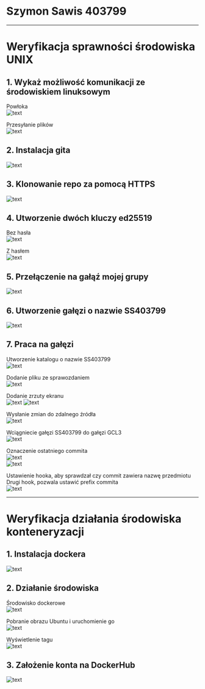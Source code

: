 # Szymon Sawis 403799
---
# Weryfikacja sprawności środowiska UNIX  

## 1. Wykaż możliwość komunikacji ze środowiskiem linuksowym
Powłoka  
  ![text](screenshots/1.png)

Przesyłanie plików  
  ![text](screenshots/1.1.png)

## 2. Instalacja gita
  ![text](screenshots/2.png)

## 3. Klonowanie repo za pomocą HTTPS
  ![text](screenshots/3.png)

## 4. Utworzenie dwóch kluczy ed25519
Bez hasła  
  ![text](screenshots/4.1.png)

Z hasłem  
  ![text](screenshots/4.1.1.png)

## 5. Przełączenie na gałąź mojej grupy
  ![text](screenshots/5.png)

## 6. Utworzenie gałęzi o nazwie SS403799
  ![text](screenshots/6.png)

## 7. Praca na gałęzi
Utworzenie katalogu o nazwie SS403799  
  ![text](screenshots/7.1.png)

Dodanie pliku ze sprawozdaniem  
  ![text](screenshots/7.2.png)

Dodanie zrzuty ekranu  
  ![text](screenshots/7.3.1.png)
  ![text](screenshots/7.3.2.png)

Wysłanie zmian do zdalnego źródła  
  ![text](screenshots/7.4.png)
 
Wciągniecie gałęzi SS403799 do gałęzi GCL3  
  ![text](screenshots/7.5.png)

Oznaczenie ostatniego commita  
  ![text](screenshots/7.7.1.png)  
  ![text](screenshots/7.7.png)  

Ustawienie hooka, aby sprawdzał czy commit zawiera nazwę przedmiotu  
Drugi hook, pozwala ustawić prefix commita  
  ![text](screenshots/8-9.png)  

---
# Weryfikacja działania środowiska konteneryzacji
## 1. Instalacja dockera
  ![text](screenshots/2_2.0.png)  

## 2. Działanie środowiska
Środowisko dockerowe  
  ![text](screenshots/2_2.png)  

Pobranie obrazu Ubuntu i uruchomienie go  
  ![text](screenshots/2_2.1.png)  

Wyświetlenie tagu  
  ![text](screenshots/2_2.2.png)  

## 3. Założenie konta na DockerHub  
  ![text](screenshots/2_2.3.png)  
  






